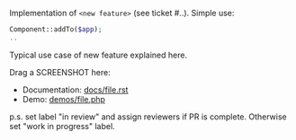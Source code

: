 Implementation of `<new feature>` (see ticket #..). Simple use:

``` php
Component::addTo($app);
..
```

Typical use case of new feature explained here.

Drag a SCREENSHOT here:

 - Documentation: [docs/file.rst](docs/file.rst)
 - Demo: [demos/file.php](demos/file.php)

p.s. set label "in review" and assign reviewers if PR is complete. Otherwise set "work in progress" label.
